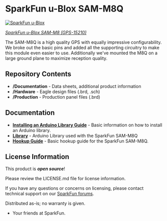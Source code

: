 SparkFun u-Blox SAM-M8Q
========================================

[![SparkFun u-Blox](https://cdn.sparkfun.com/assets/parts/1/3/6/4/8/15210-SparkFun_GPS_Breakout_-_Chip_Antenna__SAM-M8Q__Qwiic_-01.jpg)](https://www.sparkfun.com/products/15210)

[*SparkFun u-Blox SAM-M8 (GPS-15210)*](https://www.sparkfun.com/products/15210)

The SAM-M8Q is a high quality GPS with equally impressive configurability.  We broke out the basic pins and added all the supporting circuitry to make this module even easier to use.  Additionally we've mounted the M8Q on a large ground plane to maximize reception quality.

Repository Contents
-------------------

* **/Documentation** - Data sheets, additional product information
* **/Hardware** - Eagle design files (.brd, .sch)
* **/Production** - Production panel files (.brd)

Documentation
--------------
* **[Installing an Arduino Library Guide](https://learn.sparkfun.com/tutorials/installing-an-arduino-library)** - Basic information on how to install an Arduino library.
* **[Library](https://github.com/sparkfun/SparkFun_Ublox_Arduino_Library)** - Arduino Library used with the SparkFun SAM-M8Q 
* **[Hookup Guide](https://learn.sparkfun.com/tutorials/sparkfun-gps-breakout-zoe-m8q-and-sam-m8q-hookup-guide)** - Basic hookup guide for the SparkFun SAM-M8Q.

License Information
-------------------

This product is _**open source**_! 

Please review the LICENSE.md file for license information. 

If you have any questions or concerns on licensing, please contact technical support on our [SparkFun forums](https://forum.sparkfun.com/viewforum.php?f=152).

Distributed as-is; no warranty is given.

- Your friends at SparkFun.

_<COLLABORATION CREDIT>_


